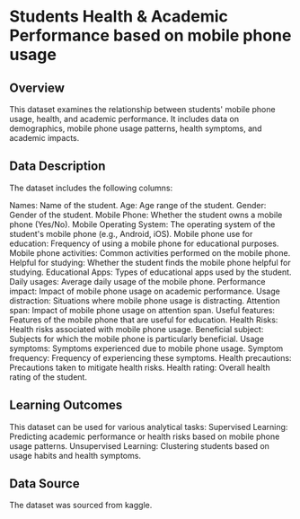 # Students Health  & Academic Performance based on mobile phone usage

## Overview
This dataset examines the relationship between students' mobile phone usage, health, and academic performance. 
It includes data on demographics, mobile phone usage patterns, health symptoms, and academic impacts.

## Data Description
The dataset includes the following columns:

  Names: Name of the student.
  Age: Age range of the student.
  Gender: Gender of the student.
  Mobile Phone: Whether the student owns a mobile phone (Yes/No).
  Mobile Operating System: The operating system of the student's mobile phone (e.g., Android, iOS).
  Mobile phone use for education: Frequency of using a mobile phone for educational purposes.
  Mobile phone activities: Common activities performed on the mobile phone.
  Helpful for studying: Whether the student finds the mobile phone helpful for studying.
  Educational Apps: Types of educational apps used by the student.
  Daily usages: Average daily usage of the mobile phone.
  Performance impact: Impact of mobile phone usage on academic performance.
  Usage distraction: Situations where mobile phone usage is distracting.
  Attention span: Impact of mobile phone usage on attention span.
  Useful features: Features of the mobile phone that are useful for education.
  Health Risks: Health risks associated with mobile phone usage.
  Beneficial subject: Subjects for which the mobile phone is particularly beneficial.
  Usage symptoms: Symptoms experienced due to mobile phone usage.
  Symptom frequency: Frequency of experiencing these symptoms.
  Health precautions: Precautions taken to mitigate health risks.
  Health rating: Overall health rating of the student.

## Learning Outcomes
This dataset can be used for various analytical tasks:
Supervised Learning: Predicting academic performance or health risks based on mobile phone usage patterns.
Unsupervised Learning: Clustering students based on usage habits and health symptoms.

## Data Source
The dataset was sourced from kaggle.
